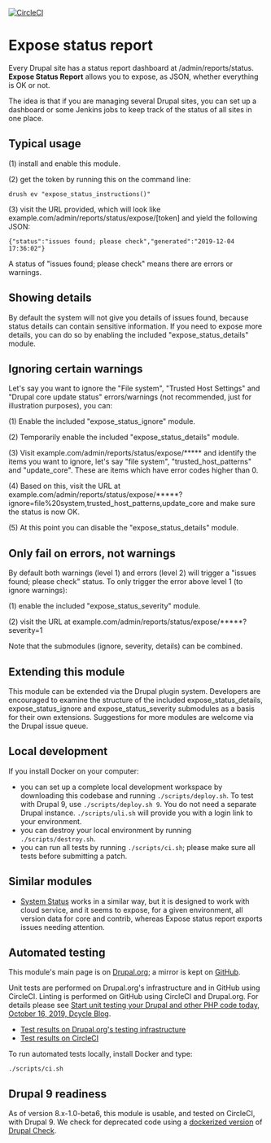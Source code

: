 [![CircleCI](https://circleci.com/gh/dcycle/expose_status.svg?style=svg)](https://circleci.com/gh/dcycle/expose_status)

Expose status report
=====

Every Drupal site has a status report dashboard at /admin/reports/status. **Expose Status Report** allows you to expose, as JSON, whether everything is OK or not.

The idea is that if you are managing several Drupal sites, you can set up a dashboard or some Jenkins jobs to keep track of the status of all sites in one place.

Typical usage
-----

(1) install and enable this module.

(2) get the token by running this on the command line:

    drush ev "expose_status_instructions()"

(3) visit the URL provided, which will look like example.com/admin/reports/status/expose/[token] and yield the following JSON:

    {"status":"issues found; please check","generated":"2019-12-04 17:36:02"}

A status of "issues found; please check" means there are errors or warnings.

Showing details
-----

By default the system will not give you details of issues found, because status details can contain sensitive information. If you need to expose more details, you can do so by enabling the included "expose_status_details" module.

Ignoring certain warnings
-----

Let's say you want to ignore the "File system", "Trusted Host Settings" and "Drupal core update status" errors/warnings (not recommended, just for illustration purposes), you can:

(1) Enable the included "expose_status_ignore" module.

(2) Temporarily enable the included "expose_status_details" module.

(3) Visit example.com/admin/reports/status/expose/***** and identify the items you want to ignore, let's say "file system", "trusted_host_patterns" and "update_core". These are items which have error codes higher than 0.

(4) Based on this, visit the URL at example.com/admin/reports/status/expose/*****?ignore=file%20system,trusted_host_patterns,update_core and make sure the status is now OK.

(5) At this point you can disable the "expose_status_details" module.

Only fail on errors, not warnings
-----

By default both warnings (level 1) and errors (level 2) will trigger a "issues found; please check" status. To only trigger the error above level 1 (to ignore warnings):

(1) enable the included "expose_status_severity" module.

(2) visit the URL at example.com/admin/reports/status/expose/*****?severity=1

Note that the submodules (ignore, severity, details) can be combined.

Extending this module
-----

This module can be extended via the Drupal plugin system. Developers are encouraged to examine the structure of the included expose_status_details, expose_status_ignore and expose_status_severity submodules as a basis for their own extensions. Suggestions for more modules are welcome via the Drupal issue queue.

Local development
-----

If you install Docker on your computer:

* you can set up a complete local development workspace by downloading this codebase and running `./scripts/deploy.sh`. To test with Drupal 9, use `./scripts/deploy.sh 9`. You do not need a separate Drupal instance. `./scripts/uli.sh` will provide you with a login link to your environment.
* you can destroy your local environment by running `./scripts/destroy.sh`.
* you can run all tests by running `./scripts/ci.sh`; please make sure all tests before submitting a patch.

Similar modules
-----

* [System Status](https://www.drupal.org/project/system_status) works in a similar way, but it is designed to work with cloud service, and it seems to expose, for a given environment, all version data for core and contrib, whereas Expose status report exports issues needing attention.

Automated testing
-----

This module's main page is on [Drupal.org](http://drupal.org/project/expose_status); a mirror is kept on [GitHub](http://github.com/dcycle/expose_status).

Unit tests are performed on Drupal.org's infrastructure and in GitHub using CircleCI. Linting is performed on GitHub using CircleCI and Drupal.org. For details please see  [Start unit testing your Drupal and other PHP code today, October 16, 2019, Dcycle Blog](https://blog.dcycle.com/blog/2019-10-16/unit-testing/).

* [Test results on Drupal.org's testing infrastructure](https://www.drupal.org/node/3098822/qa)
* [Test results on CircleCI](https://circleci.com/gh/dcycle/expose_status)

To run automated tests locally, install Docker and type:

    ./scripts/ci.sh

Drupal 9 readiness
-----

As of version 8.x-1.0-beta6, this module is usable, and tested on CircleCI, with Drupal 9. We check for deprecated code using a [dockerized version](https://github.com/dcycle/docker-drupal-check) of [Drupal Check](https://github.com/dcycle/docker-drupal-check).
